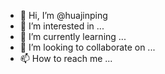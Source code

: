 - 👋 Hi, I’m @huajinping
- 👀 I’m interested in ...
- 🌱 I’m currently learning ...
- 💞️ I’m looking to collaborate on ...
- 📫 How to reach me ...

<!---
huajinping/huajinping is a ✨ special ✨ repository because its `README.md` (this file) appears on your GitHub profile.
You can click the Preview link to take a look at your changes.
--->

